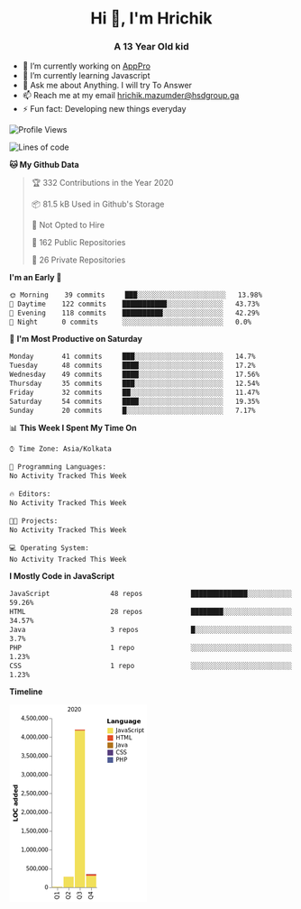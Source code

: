 <h1 align="center">Hi 👋, I'm Hrichik</h1>
<h3 align="center">A 13 Year Old kid</h3>


- 🔭 I’m currently working on [AppPro](https://apppro.in)
- 🌱 I’m currently learning Javascript
- 💬 Ask me about Anything. I will try To Answer
- 📫 Reach me at my email hrichik.mazumder@hsdgroup.ga
- ⚡ Fun fact: Developing new things everyday

<!--START_SECTION:waka-->
![Profile Views](http://img.shields.io/badge/Profile%20Views-0-blue)

![Lines of code](https://img.shields.io/badge/From%20Hello%20World%20I%27ve%20Written-3.2%20million%20lines%20of%20code-blue)

**🐱 My Github Data** 

> 🏆 332 Contributions in the Year 2020
 > 
> 📦 81.5 kB Used in Github's Storage 
 > 
> 🚫 Not Opted to Hire
 > 
> 📜 162 Public Repositories 
 > 
> 🔑 26 Private Repositories  

**I'm an Early 🐤** 

```text
🌞 Morning    39 commits     ███░░░░░░░░░░░░░░░░░░░░░░   13.98% 
🌆 Daytime    122 commits    ███████████░░░░░░░░░░░░░░   43.73% 
🌃 Evening    118 commits    ██████████░░░░░░░░░░░░░░░   42.29% 
🌙 Night      0 commits      ░░░░░░░░░░░░░░░░░░░░░░░░░   0.0%

```
📅 **I'm Most Productive on Saturday** 

```text
Monday       41 commits     ███░░░░░░░░░░░░░░░░░░░░░░   14.7% 
Tuesday      48 commits     ████░░░░░░░░░░░░░░░░░░░░░   17.2% 
Wednesday    49 commits     ████░░░░░░░░░░░░░░░░░░░░░   17.56% 
Thursday     35 commits     ███░░░░░░░░░░░░░░░░░░░░░░   12.54% 
Friday       32 commits     ██░░░░░░░░░░░░░░░░░░░░░░░   11.47% 
Saturday     54 commits     ████░░░░░░░░░░░░░░░░░░░░░   19.35% 
Sunday       20 commits     █░░░░░░░░░░░░░░░░░░░░░░░░   7.17%

```


📊 **This Week I Spent My Time On** 

```text
⌚︎ Time Zone: Asia/Kolkata

💬 Programming Languages: 
No Activity Tracked This Week

🔥 Editors: 
No Activity Tracked This Week

🐱‍💻 Projects: 
No Activity Tracked This Week

💻 Operating System: 
No Activity Tracked This Week

```

**I Mostly Code in JavaScript** 

```text
JavaScript               48 repos            ██████████████░░░░░░░░░░░   59.26% 
HTML                     28 repos            ████████░░░░░░░░░░░░░░░░░   34.57% 
Java                     3 repos             █░░░░░░░░░░░░░░░░░░░░░░░░   3.7% 
PHP                      1 repo              ░░░░░░░░░░░░░░░░░░░░░░░░░   1.23% 
CSS                      1 repo              ░░░░░░░░░░░░░░░░░░░░░░░░░   1.23%

```


**Timeline**

![Chart not found](https://raw.githubusercontent.com/hrichiksite/hrichiksite/master/charts/bar_graph.png) 


<!--END_SECTION:waka-->
